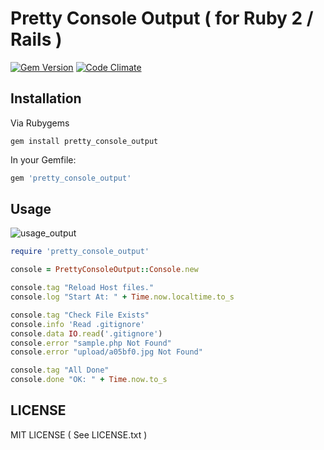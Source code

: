 Pretty Console Output ( for Ruby 2 / Rails )
=================================================

[![Gem Version](https://badge.fury.io/rb/pretty_console_output.svg)](https://badge.fury.io/rb/pretty_console_output)
[![Code Climate](https://codeclimate.com/github/guanting112/pretty_console_output/badges/gpa.svg)](https://codeclimate.com/github/guanting112/pretty_console_output)

Installation
--------

Via Rubygems

```shell
gem install pretty_console_output
```

In your Gemfile:

```ruby
gem 'pretty_console_output'
```

Usage
--------

![usage_output](http://i.imgur.com/NmZh9CR.png)

```ruby
require 'pretty_console_output' 

console = PrettyConsoleOutput::Console.new

console.tag "Reload Host files."
console.log "Start At: " + Time.now.localtime.to_s

console.tag "Check File Exists"
console.info 'Read .gitignore'
console.data IO.read('.gitignore')
console.error "sample.php Not Found"
console.error "upload/a05bf0.jpg Not Found"

console.tag "All Done"
console.done "OK: " + Time.now.to_s
```


LICENSE
--------

MIT LICENSE ( See LICENSE.txt ) 